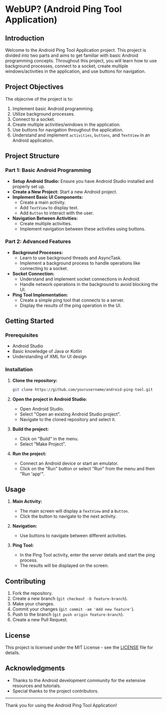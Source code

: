 # WebUP? (Android Ping Tool Application)

## Introduction

Welcome to the Android Ping Tool Application project. This project is divided into two parts and aims to get familiar with basic Android programming concepts. Throughout this project, you will learn how to use background processes, connect to a socket, create multiple windows/activities in the application, and use buttons for navigation.

## Project Objectives

The objecrive of the project is to:

1. Implement basic Android programming.
2. Utilize background processes.
3. Connect to a socket.
4. Create multiple activities/windows in the application.
5. Use buttons for navigation throughout the application.
6. Understand and implement `activities`, `buttons`, and `TextView` in an Android application.

## Project Structure

### Part 1: Basic Android Programming

- **Setup Android Studio:** Ensure you have Android Studio installed and properly set up.
- **Create a New Project:** Start a new Android project.
- **Implement Basic UI Components:**
  - Create a main activity.
  - Add `TextView` to display text.
  - Add `Button` to interact with the user.
- **Navigation Between Activities:**
  - Create multiple activities.
  - Implement navigation between these activities using buttons.

### Part 2: Advanced Features

- **Background Processes:**
  - Learn to use background threads and AsyncTask.
  - Implement a background process to handle operations like connecting to a socket.
- **Socket Connection:**
  - Understand and implement socket connections in Android.
  - Handle network operations in the background to avoid blocking the UI.
- **Ping Tool Implementation:**
  - Create a simple ping tool that connects to a server.
  - Display the results of the ping operation in the UI.

## Getting Started

### Prerequisites

- Android Studio
- Basic knowledge of Java or Kotlin
- Understanding of XML for UI design

### Installation

1. **Clone the repository:**
    ```bash
    git clone https://github.com/yourusername/android-ping-tool.git
    ```

2. **Open the project in Android Studio:**
    - Open Android Studio.
    - Select "Open an existing Android Studio project".
    - Navigate to the cloned repository and select it.

3. **Build the project:**
    - Click on "Build" in the menu.
    - Select "Make Project".

4. **Run the project:**
    - Connect an Android device or start an emulator.
    - Click on the "Run" button or select "Run" from the menu and then "Run 'app'".

## Usage

1. **Main Activity:**
    - The main screen will display a `TextView` and a `Button`.
    - Click the button to navigate to the next activity.

2. **Navigation:**
    - Use buttons to navigate between different activities.

3. **Ping Tool:**
    - In the Ping Tool activity, enter the server details and start the ping process.
    - The results will be displayed on the screen.

## Contributing

1. Fork the repository.
2. Create a new branch (`git checkout -b feature-branch`).
3. Make your changes.
4. Commit your changes (`git commit -am 'Add new feature'`).
5. Push to the branch (`git push origin feature-branch`).
6. Create a new Pull Request.

## License

This project is licensed under the MIT License - see the [LICENSE](LICENSE) file for details.

## Acknowledgments

- Thanks to the Android development community for the extensive resources and tutorials.
- Special thanks to the project contributors.

---

Thank you for using the Android Ping Tool Application!

